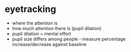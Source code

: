# eyetracking
- where the attention is
- how much attention there is (pupil dilation)
- pupil dilation ~ mental effort
- pupil size differs among people - measure percentage increase/decrease against baseline
	
